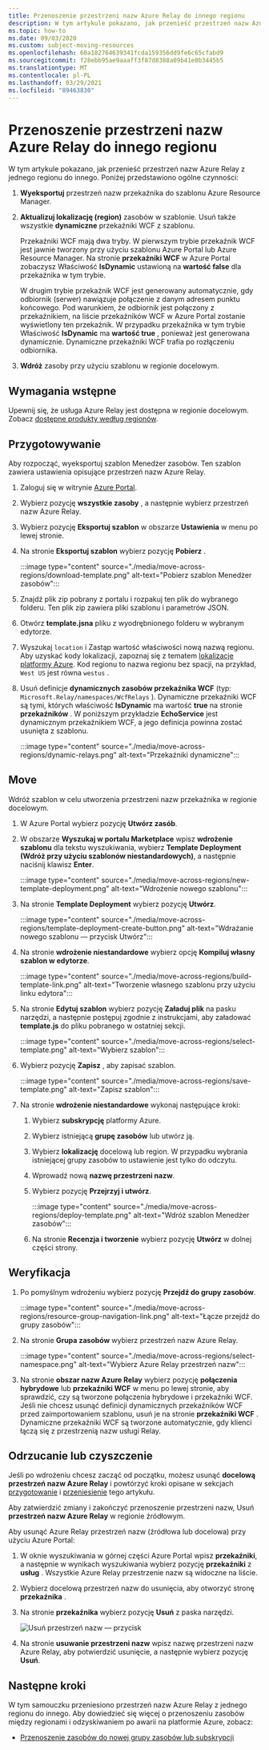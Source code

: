 ```yaml
---
title: Przenoszenie przestrzeni nazw Azure Relay do innego regionu
description: W tym artykule pokazano, jak przenieść przestrzeń nazw Azure Relay z bieżącego regionu do innego regionu.
ms.topic: how-to
ms.date: 09/03/2020
ms.custom: subject-moving-resources
ms.openlocfilehash: 60a182764639341fcda159356dd9fe6c65cfabd9
ms.sourcegitcommit: f28ebb95ae9aaaff3f87d8388a09b41e0b3445b5
ms.translationtype: MT
ms.contentlocale: pl-PL
ms.lasthandoff: 03/29/2021
ms.locfileid: "89463830"
---
```

# <a name="move-an-azure-relay-namespace-to-another-region"></a>Przenoszenie przestrzeni nazw Azure Relay do innego regionu
W tym artykule pokazano, jak przenieść przestrzeń nazw Azure Relay z jednego regionu do innego. Poniżej przedstawiono ogólne czynności:

1. **Wyeksportuj** przestrzeń nazw przekaźnika do szablonu Azure Resource Manager.
1. **Aktualizuj lokalizację (region)** zasobów w szablonie. Usuń także wszystkie **dynamiczne** przekaźniki WCF z szablonu. 

    Przekaźniki WCF mają dwa tryby. W pierwszym trybie przekaźnik WCF jest jawnie tworzony przy użyciu szablonu Azure Portal lub Azure Resource Manager. Na stronie **przekaźniki WCF** w Azure Portal zobaczysz Właściwość **IsDynamic** ustawioną na **wartość false** dla przekaźnika w tym trybie. 

    W drugim trybie przekaźnik WCF jest generowany automatycznie, gdy odbiornik (serwer) nawiązuje połączenie z danym adresem punktu końcowego. Pod warunkiem, że odbiornik jest połączony z przekaźnikiem, na liście przekaźników WCF w Azure Portal zostanie wyświetlony ten przekaźnik. W przypadku przekaźnika w tym trybie Właściwość **IsDynamic** ma **wartość true** , ponieważ jest generowana dynamicznie. Dynamiczne przekaźniki WCF trafia po rozłączeniu odbiornika. 
1. **Wdróż** zasoby przy użyciu szablonu w regionie docelowym.

## <a name="prerequisites"></a>Wymagania wstępne
Upewnij się, że usługa Azure Relay jest dostępna w regionie docelowym. Zobacz [dostępne produkty według regionów](https://azure.microsoft.com/global-infrastructure/services/?products=service-bus&regions=all). 
 
## <a name="prepare"></a>Przygotowywanie
Aby rozpocząć, wyeksportuj szablon Menedżer zasobów. Ten szablon zawiera ustawienia opisujące przestrzeń nazw Azure Relay.

1. Zaloguj się w witrynie [Azure Portal](https://portal.azure.com).
2. Wybierz pozycję **wszystkie zasoby** , a następnie wybierz przestrzeń nazw Azure Relay.
3. Wybierz pozycję **Eksportuj szablon** w obszarze **Ustawienia** w menu po lewej stronie.
4. Na stronie **Eksportuj szablon** wybierz pozycję **Pobierz** .

    :::image type="content" source="./media/move-across-regions/download-template.png" alt-text="Pobierz szablon Menedżer zasobów":::
5. Znajdź plik zip pobrany z portalu i rozpakuj ten plik do wybranego folderu. Ten plik zip zawiera pliki szablonu i parametrów JSON. 
1. Otwórz **template.jsna** pliku z wyodrębnionego folderu w wybranym edytorze.
1. Wyszukaj `location` i Zastąp wartość właściwości nową nazwą regionu. Aby uzyskać kody lokalizacji, zapoznaj się z tematem [lokalizacje platformy Azure](https://azure.microsoft.com/global-infrastructure/locations/). Kod regionu to nazwa regionu bez spacji, na przykład, `West US` jest równa `westus` .
1. Usuń definicje **dynamicznych zasobów przekaźnika WCF** (typ: `Microsoft.Relay/namespaces/WcfRelays` ). Dynamiczne przekaźniki WCF są tymi, których właściwość **IsDynamic** ma wartość **true** na stronie **przekaźników** . W poniższym przykładzie **EchoService** jest dynamicznym przekaźnikiem WCF, a jego definicja powinna zostać usunięta z szablonu. 

    :::image type="content" source="./media/move-across-regions/dynamic-relays.png" alt-text="Przekaźniki dynamiczne":::

## <a name="move"></a>Move
Wdróż szablon w celu utworzenia przestrzeni nazw przekaźnika w regionie docelowym. 

1. W Azure Portal wybierz pozycję **Utwórz zasób**.
2. W obszarze **Wyszukaj w portalu Marketplace** wpisz **wdrożenie szablonu** dla tekstu wyszukiwania, wybierz **Template Deployment (Wdróż przy użyciu szablonów niestandardowych)**, a następnie naciśnij klawisz **Enter**.

    :::image type="content" source="./media/move-across-regions/new-template-deployment.png" alt-text="Wdrożenie nowego szablonu":::    
1. Na stronie **Template Deployment** wybierz pozycję **Utwórz**.

    :::image type="content" source="./media/move-across-regions/template-deployment-create-button.png" alt-text="Wdrażanie nowego szablonu — przycisk Utwórz":::        
1. Na stronie **wdrożenie niestandardowe** wybierz opcję **Kompiluj własny szablon w edytorze**.

    :::image type="content" source="./media/move-across-regions/build-template-link.png" alt-text="Tworzenie własnego szablonu przy użyciu linku edytora":::            
1. Na stronie **Edytuj szablon** wybierz pozycję **Załaduj plik** na pasku narzędzi, a następnie postępuj zgodnie z instrukcjami, aby załadować **template.js** do pliku pobranego w ostatniej sekcji.

    :::image type="content" source="./media/move-across-regions/select-template.png" alt-text="Wybierz szablon":::                
1. Wybierz pozycję **Zapisz** , aby zapisać szablon. 

    :::image type="content" source="./media/move-across-regions/save-template.png" alt-text="Zapisz szablon":::                    
1. Na stronie **wdrożenie niestandardowe** wykonaj następujące kroki: 
    1. Wybierz **subskrypcję** platformy Azure. 
    2. Wybierz istniejącą **grupę zasobów** lub utwórz ją. 
    3. Wybierz **lokalizację** docelową lub region. W przypadku wybrania istniejącej grupy zasobów to ustawienie jest tylko do odczytu. 
    4. Wprowadź nową **nazwę przestrzeni nazw**.
    1. Wybierz pozycję **Przejrzyj i utwórz**. 

        :::image type="content" source="./media/move-across-regions/deploy-template.png" alt-text="Wdróż szablon Menedżer zasobów":::
    1. Na stronie **Recenzja i tworzenie** wybierz pozycję **Utwórz** w dolnej części strony. 
    
## <a name="verify"></a>Weryfikacja
1. Po pomyślnym wdrożeniu wybierz pozycję **Przejdź do grupy zasobów**.

    :::image type="content" source="./media/move-across-regions/resource-group-navigation-link.png" alt-text="Łącze przejdź do grupy zasobów":::    
1. Na stronie **Grupa zasobów** wybierz przestrzeń nazw Azure Relay. 

    :::image type="content" source="./media/move-across-regions/select-namespace.png" alt-text="Wybierz Azure Relay przestrzeń nazw":::    
1. Na stronie **obszar nazw Azure Relay** wybierz pozycję **połączenia hybrydowe** lub **przekaźniki WCF** w menu po lewej stronie, aby sprawdzić, czy są tworzone połączenia hybrydowe i przekaźniki WCF. Jeśli nie chcesz usunąć definicji dynamicznych przekaźników WCF przed zaimportowaniem szablonu, usuń je na stronie **przekaźniki WCF** . Dynamiczne przekaźniki WCF są tworzone automatycznie, gdy klienci łączą się z przestrzenią nazw usługi Relay. 

## <a name="discard-or-clean-up"></a>Odrzucanie lub czyszczenie
Jeśli po wdrożeniu chcesz zacząć od początku, możesz usunąć **docelową przestrzeń nazw Azure Relay** i powtórzyć kroki opisane w sekcjach [przygotowanie](#prepare) i [przeniesienie](#move) tego artykułu.

Aby zatwierdzić zmiany i zakończyć przenoszenie przestrzeni nazw, Usuń **przestrzeń nazw Azure Relay** w regionie źródłowym. 

Aby usunąć Azure Relay przestrzeń nazw (źródłowa lub docelowa) przy użyciu Azure Portal:

1. W oknie wyszukiwania w górnej części Azure Portal wpisz **przekaźniki**, a następnie w wynikach wyszukiwania wybierz pozycję **przekaźniki** z **usług** . Wszystkie Azure Relay przestrzenie nazw są widoczne na liście.
2. Wybierz docelową przestrzeń nazw do usunięcia, aby otworzyć stronę **przekaźnika** . 
1. Na stronie **przekaźnika** wybierz pozycję **Usuń** z paska narzędzi. 

    ![Usuń przestrzeń nazw — przycisk](./media/move-across-regions/delete-namespace-button.png)
3. Na stronie **usuwanie przestrzeni nazw** wpisz nazwę przestrzeni nazw Azure Relay, aby potwierdzić usunięcie, a następnie wybierz pozycję **Usuń**. 

## <a name="next-steps"></a>Następne kroki
W tym samouczku przeniesiono przestrzeń nazw Azure Relay z jednego regionu do innego. Aby dowiedzieć się więcej o przenoszeniu zasobów między regionami i odzyskiwaniem po awarii na platformie Azure, zobacz:

- [Przenoszenie zasobów do nowej grupy zasobów lub subskrypcji](../azure-resource-manager/management/move-resource-group-and-subscription.md)
